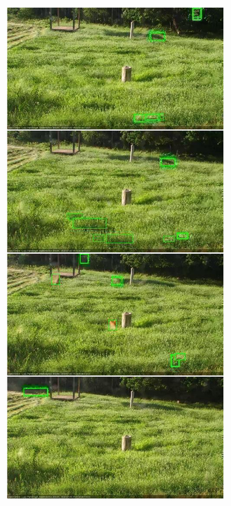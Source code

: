 ![20200705-180531-181534](in2/20200705/20200705-180531-181534_0_.jpg)
![20200705-181541-182543](in2/20200705/20200705-181541-182543_0_.jpg)
![20200705-182550-183552](in2/20200705/20200705-182550-183552_0_.jpg)
![20200705-183558-184600](in2/20200705/20200705-183558-184600_0_.jpg)
